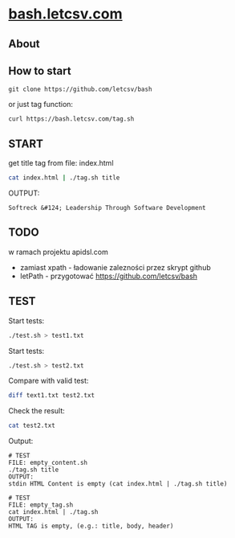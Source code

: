 # [bash.letcsv.com](http://bash.letcsv.com)

## About


## How to start

    git clone https://github.com/letcsv/bash

or just tag function:

    curl https://bash.letcsv.com/tag.sh

## START

get title tag from file: index.html

```bash
cat index.html | ./tag.sh title
```

OUTPUT:

    Softreck &#124; Leadership Through Software Development


## TODO

w ramach projektu apidsl.com
+ zamiast xpath - ładowanie zalezności przez skrypt github
+ letPath - przygotować
  https://github.com/letcsv/bash


## TEST

Start tests:
```bash
./test.sh > test1.txt
```

Start tests:
```bash
./test.sh > test2.txt
```

Compare with valid test:
```bash
diff text1.txt test2.txt
```

Check the result:
```bash
cat test2.txt
```

Output:


    # TEST
    FILE: empty_content.sh
    ./tag.sh title
    OUTPUT:
    stdin HTML Content is empty (cat index.html | ./tag.sh title)
    
    # TEST
    FILE: empty_tag.sh
    cat index.html | ./tag.sh
    OUTPUT:
    HTML TAG is empty, (e.g.: title, body, header)
    